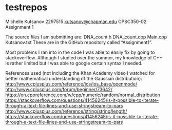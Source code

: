 # testrepos
Michelle Kutsanov
2297515
kutsanov@chapman.edu
CPSC350-02
Assignment 1

The source files I am submitting are:
DNA_count.h
DNA_count.cpp
Main.cpp
Kutsanov.txt
These are in the GitHub repository called “Assignment1”.

Most problems I ran into in the code I was able to easily fix by going to stackoverflow. Although I studied over the summer, my knowledge of C++ Is rather limited but I was able to google certain syntax I needed.

References used (not including the Khan Academy video I watched for better mathematical understanding of the Gaussian distribution):
http://www.cplusplus.com/reference/ios/ios_base/openmode/
http://www.cplusplus.com/forum/beginner/73642/
https://en.cppreference.com/w/cpp/numeric/random/normal_distribution
https://stackoverflow.com/questions/41456245/is-it-possible-to-iterate-through-a-text-file-lines-and-use-stringstream-to-pars
http://www.cplusplus.com/reference/string/string/length/
https://stackoverflow.com/questions/41456245/is-it-possible-to-iterate-through-a-text-file-lines-and-use-stringstream-to-pars
